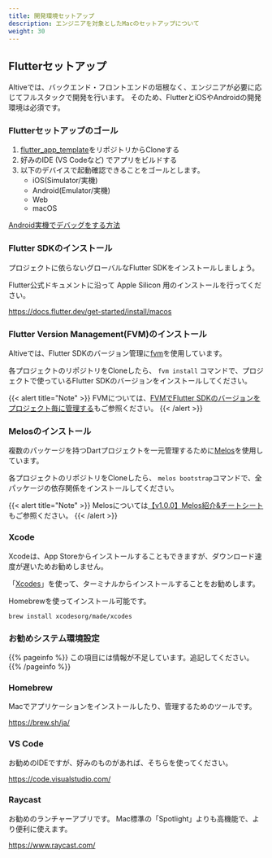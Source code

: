 ```yaml
---
title: 開発環境セットアップ
description: エンジニアを対象としたMacのセットアップについて
weight: 30
---
```



## Flutterセットアップ

Altiveでは、バックエンド・フロントエンドの垣根なく、エンジニアが必要に応じてフルスタックで開発を行います。
そのため、FlutterとiOSやAndroidの開発環境は必須です。

### Flutterセットアップのゴール

1. [flutter_app_template](https://github.com/altive/flutter_app_template)をリポジトリからCloneする
2. 好みのIDE (VS Codeなど) でアプリをビルドする
3. 以下のデバイスで起動確認できることをゴールとします。
    - iOS(Simulator/実機)
    - Android(Emulator/実機)
    - Web
    - macOS

[Android実機でデバッグをする方法](/engineering/setup/android-debug)

### Flutter SDKのインストール

プロジェクトに依らないグローバルなFlutter SDKをインストールしましょう。

Flutter公式ドキュメントに沿って Apple Silicon 用のインストールを行ってください。

<https://docs.flutter.dev/get-started/install/macos>

### Flutter Version Management(FVM)のインストール

Altiveでは、Flutter SDKのバージョン管理に[fvm](https://fvm.app/)を使用しています。

各プロジェクトのリポジトリをCloneしたら、 `fvm install` コマンドで、プロジェクトで使っているFlutter SDKのバージョンをインストールしてください。

{{< alert title="Note" >}}
FVMについては、[FVMでFlutter SDKのバージョンをプロジェクト毎に管理する](https://zenn.dev/altiveinc/articles/flutter-version-management)もご参照ください。
{{< /alert >}}

### Melosのインストール

複数のパッケージを持つDartプロジェクトを一元管理するために[Melos](https://melos.invertase.dev/)を使用しています。

各プロジェクトのリポジトリをCloneしたら、 `melos bootstrap`コマンドで、全パッケージの依存関係をインストールしてください。

{{< alert title="Note" >}}
Melosについては[【v1.0.0】Melos紹介&チートシート](https://zenn.dev/altiveinc/articles/melos-for-multiple-packages-dart-projects)もご参照ください。
{{< /alert >}}

### Xcode

Xcodeは、App Storeからインストールすることもできますが、ダウンロード速度が遅いためお勧めしません。

「[Xcodes](https://github.com/XcodesOrg/xcodes)」を使って、ターミナルからインストールすることをお勧めします。

Homebrewを使ってインストール可能です。

```shell
brew install xcodesorg/made/xcodes
```

### お勧めシステム環境設定

{{% pageinfo %}}
この項目には情報が不足しています。追記してください。
{{% /pageinfo %}}

### Homebrew

Macでアプリケーションをインストールしたり、管理するためのツールです。

<https://brew.sh/ja/>

### VS Code

お勧めのIDEですが、好みのものがあれば、そちらを使ってください。

<https://code.visualstudio.com/>

### Raycast

お勧めのランチャーアプリです。
Mac標準の「Spotlight」よりも高機能で、より便利に使えます。

<https://www.raycast.com/>
